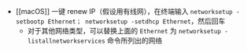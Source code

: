 - [[macOS]] 一键 renew IP（假设用有线网），在终端输入 `networksetup -setbootp Ethernet； networksetup -setdhcp Ethernet`，然后回车
	- 对于其他网络类型，可以替换上面的 `Ethernet` 为 `networksetup -listallnetworkservices` 命令所列出的网络